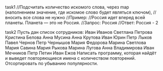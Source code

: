 task1
//Подсчитать количество искомого слова, через map (наполнением значение, где искомое слово будет являться ключом), 
//вносить все слова не нужно
//Пример:
//Россия идет вперед всей планеты. Планета — это не Россия.
//Запрос: Россия
//Ответ: Россия - 2

task2
Пусть дан список сотрудников:
Иван Иванов
Светлана Петрова
Кристина Белова
Анна Мусина
Анна Крутова
Иван Юрин
Петр Лыков
Павел Чернов
Петр Чернышов
Мария Федорова
Марина Светлова
Мария Савина
Мария Рыкова
Марина Лугова
Анна Владимирова
Иван Мечников
Петр Петин
Иван Ежов
Написать программу, которая найдёт и выведет повторяющиеся имена с количеством повторений. 
Отсортировать по убыванию популярности.
